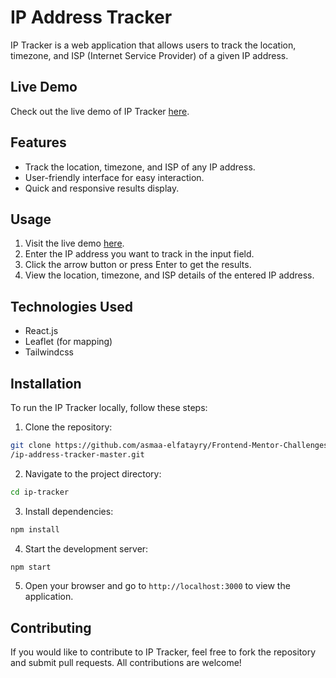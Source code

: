 # IP Address Tracker


IP Tracker is a web application that allows users to track the location, timezone, and ISP (Internet Service Provider) of a given IP address.

## Live Demo

Check out the live demo of IP Tracker [here](https://frontend-mentor-challenges-six-mocha.vercel.app/).

## Features

- Track the location, timezone, and ISP of any IP address.
- User-friendly interface for easy interaction.
- Quick and responsive results display.

## Usage

1. Visit the live demo [here](https://frontend-mentor-challenges-six-mocha.vercel.app/).
2. Enter the IP address you want to track in the input field.
3. Click the arrow button or press Enter to get the results.
4. View the location, timezone, and ISP details of the entered IP address.

## Technologies Used

- React.js
- Leaflet (for mapping)
- Tailwindcss

## Installation

To run the IP Tracker locally, follow these steps:

1. Clone the repository:

```bash
git clone https://github.com/asmaa-elfatayry/Frontend-Mentor-Challenges/intermediate
/ip-address-tracker-master.git
```

2. Navigate to the project directory:

```bash
cd ip-tracker
```

3. Install dependencies:

```bash
npm install
```

4. Start the development server:

```bash
npm start
```

5. Open your browser and go to `http://localhost:3000` to view the application.

## Contributing

If you would like to contribute to IP Tracker, feel free to fork the repository and submit pull requests. All contributions are welcome!

